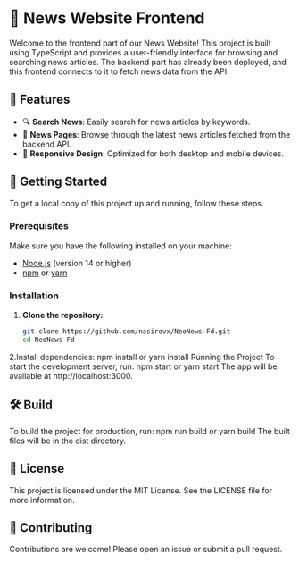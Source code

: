 # 📰 News Website Frontend
 
Welcome to the frontend part of our News Website! This project is built using TypeScript and provides a user-friendly interface for browsing and searching news articles. The backend part has already been deployed, and this frontend connects to it to fetch news data from the API. 

## 🌟 Features  
  
- 🔍 **Search News**: Easily search for news articles by keywords. 
- 📰 **News Pages**: Browse through the latest news articles fetched from the backend API.
- 📱 **Responsive Design**: Optimized for both desktop and mobile devices.

## 🚀 Getting Started

To get a local copy of this project up and running, follow these steps.

### Prerequisites

Make sure you have the following installed on your machine:

- [Node.js](https://nodejs.org/) (version 14 or higher)
- [npm](https://www.npmjs.com/) or [yarn](https://yarnpkg.com/)

### Installation

1. **Clone the repository:**
   ```bash
   git clone https://github.com/nasirovx/NeoNews-Fd.git
   cd NeoNews-Fd
2.Install dependencies:
npm install
 or
yarn install
Running the Project
To start the development server, run:
npm start
 or
yarn start
The app will be available at http://localhost:3000.

## 🛠️ Build
To build the project for production, run:
npm run build
 or
yarn build
The built files will be in the dist directory.

## 📄 License
This project is licensed under the MIT License. See the LICENSE file for more information.

## 👥 Contributing
Contributions are welcome! Please open an issue or submit a pull request.


